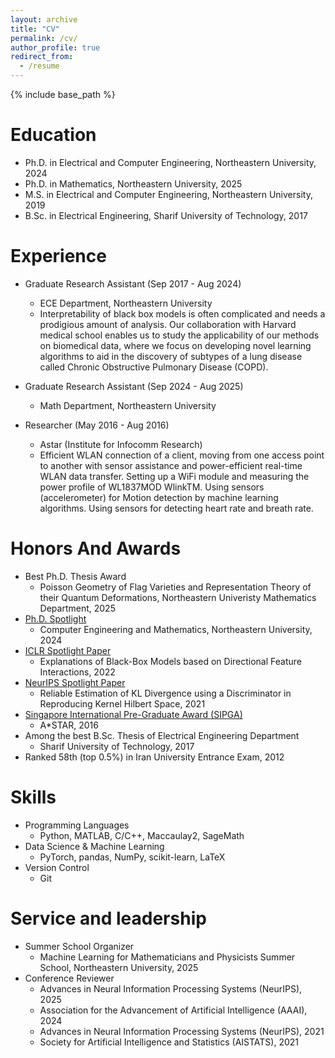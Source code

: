 ```yaml
---
layout: archive
title: "CV"
permalink: /cv/
author_profile: true
redirect_from:
  - /resume
---
```


{% include base_path %}

Education
======
* Ph.D. in Electrical and Computer Engineering, Northeastern University, 2024
* Ph.D. in Mathematics, Northeastern University, 2025
* M.S. in Electrical and Computer Engineering, Northeastern University, 2019
* B.Sc. in Electrical Engineering, Sharif University of Technology, 2017

Experience
======
* Graduate Research Assistant (Sep 2017 - Aug 2024)
  * ECE Department, Northeastern University
  * Interpretability of black box models is often complicated and needs a prodigious amount of analysis. Our collaboration with Harvard medical school enables us to study the applicability of our methods on biomedical data, where we focus on developing novel learning algorithms to aid in the discovery of subtypes of a lung disease called Chronic Obstructive Pulmonary Disease (COPD).

* Graduate Research Assistant (Sep 2024 - Aug 2025)
  * Math Department, Northeastern University

* Researcher (May 2016 - Aug 2016)
  * Astar (Institute for Infocomm Research)
  * Efficient WLAN connection of a client, moving from one access point to another with sensor assistance and power-efficient real-time WLAN data transfer. Setting up a WiFi module and measuring the power profile of WL1837MOD WlinkTM. Using sensors (accelerometer) for Motion detection by machine learning algorithms. Using sensors for detecting heart rate and breath rate.

Honors And Awards
======
* Best Ph.D. Thesis Award
  * Poisson Geometry of Flag Varieties and Representation Theory of their Quantum Deformations, Northeastern Univeristy Mathematics Department, 2025
* [Ph.D. Spotlight](https://coe.northeastern.edu/news/phd-spotlight-aria-masoomi-phd24-computer-engineering-and-mathematics/)
  * Computer Engineering and Mathematics, Northeastern University, 2024
* [ICLR Spotlight Paper](https://openreview.net/forum?id=45Mr7LeKR9)
  * Explanations of Black-Box Models based on Directional Feature Interactions, 2022
* [NeurIPS Spotlight Paper](https://neurips.cc/virtual/2021/spotlight/27161)
  * Reliable Estimation of KL Divergence using a Discriminator in Reproducing Kernel Hilbert Space, 2021
* [Singapore International Pre-Graduate Award (SIPGA)](https://www.a-star.edu.sg/Scholarships/for-undergraduate-studies/singapore-international-pre-graduate-award-sipga)
  * A*STAR, 2016
* Among the best B.Sc. Thesis of Electrical Engineering Department
  * Sharif University of Technology, 2017
* Ranked 58th (top 0.5\%) in Iran University Entrance Exam, 2012
  
Skills
======
* Programming Languages
  * Python, MATLAB, C/C++, Maccaulay2, SageMath
* Data Science & Machine Learning
  * PyTorch, pandas, NumPy, scikit-learn, LaTeX
* Version Control
  * Git
  
Service and leadership
======
* Summer School Organizer
  * Machine Learning for Mathematicians and Physicists Summer School, Northeastern University, 2025
* Conference Reviewer
  * Advances in Neural Information Processing Systems (NeurIPS), 2025
  * Association for the Advancement of Artificial Intelligence (AAAI), 2024
  * Advances in Neural Information Processing Systems (NeurIPS), 2021
  * Society for Artificial Intelligence and Statistics (AISTATS), 2021
